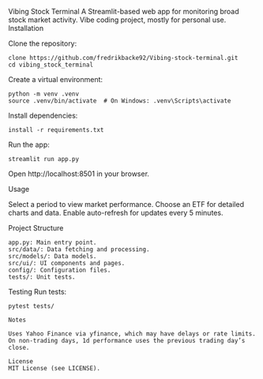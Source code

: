 Vibing Stock Terminal
A Streamlit-based web app for monitoring broad stock market activity. Vibe coding project, mostly for personal use.
Installation

Clone the repository:
```
clone https://github.com/fredrikbacke92/Vibing-stock-terminal.git
cd vibing_stock_terminal
```
Create a virtual environment:
```
python -m venv .venv
source .venv/bin/activate  # On Windows: .venv\Scripts\activate
```
Install dependencies:
```
install -r requirements.txt
```
Run the app:
```
streamlit run app.py
```
Open http://localhost:8501 in your browser.

Usage

Select a period to view market performance.
Choose an ETF for detailed charts and data.
Enable auto-refresh for updates every 5 minutes.

Project Structure
```
app.py: Main entry point.
src/data/: Data fetching and processing.
src/models/: Data models.
src/ui/: UI components and pages.
config/: Configuration files.
tests/: Unit tests.
```
Testing
Run tests:
```
pytest tests/

Notes

Uses Yahoo Finance via yfinance, which may have delays or rate limits.
On non-trading days, 1d performance uses the previous trading day’s close.

License
MIT License (see LICENSE).
